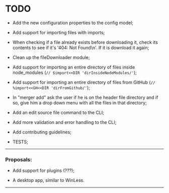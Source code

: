 # TODO

- Add the new configuration properties to the config model;

- Add support for importing files with imports;

- When checking if a file already exists before downloading it, check its contents to see if it's '404: Not Found\n'. If it is download it again;

- Clean up the fileDownloader module;

- Add support for importing an entire directory of files inside node_modules (``` // $import<<DIR 'dirInsideNodeModules/' ```);

- Add support for importing an entire directory of files from GitHub (``` // %import<<GH<<DIR 'dirFromGithub/' ```);

- In "merger add" ask the user if he is on the header file directory and if so, give him a drop down menu with all the files in that directory;

- Add an edit source file command to the CLI;

- Add more validation and error handling to the CLI;

- Add contributing guidelines;

- TESTS;

--------------------------------------------------------------------------------------------------------------------------
### Proposals:

- Add support for plugins (???);

- A desktop app, similar to WinLess.

--------------------------------------------------------------------------------------------------------------------------
